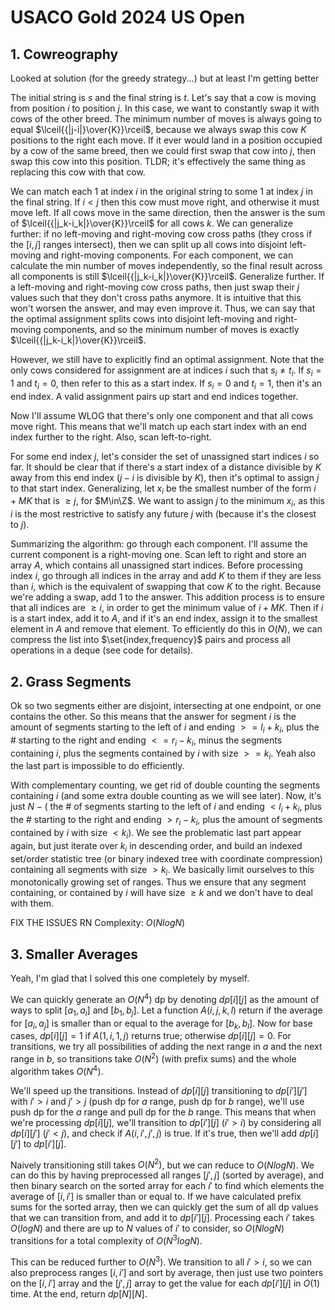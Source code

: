 # USACO Gold 2024 US Open

## 1. Cowreography
Looked at solution (for the greedy strategy...) but at least I'm getting better

The initial string is $s$ and the final string is $t$. Let's say that a cow is moving from position $i$ to position $j$. In this case, we want to constantly swap it with cows of the other breed. The minimum number of moves is always going to equal $\lceil{{|j-i|}\over{K}}\rceil$, because we always swap this cow $K$ positions to the right each move. If it ever would land in a position occupied by a cow of the same breed, then we could first swap that cow into $j$, then swap this cow into this position. TLDR; it's effectively the same thing as replacing this cow with that cow. 

We can match each $1$ at index $i$ in the original string to some $1$ at index $j$ in the final string. If $i<j$ then this cow must move right, and otherwise it must move left. If all cows move in the same direction, then the answer is the sum of $\lceil{{|j_k-i_k|}\over{K}}\rceil$ for all cows $k$. We can generalize further: if no left-moving and right-moving cow cross paths (they cross if the $[i,j]$ ranges intersect), then we can split up all cows into disjoint left-moving and right-moving components. For each component, we can calculate the min number of moves independently, so the final result across all components is still $\lceil{{|j_k-i_k|}\over{K}}\rceil$. Generalize further. If a left-moving and right-moving cow cross paths, then just swap their $j$ values such that they don't cross paths anymore. It is intuitive that this won't worsen the answer, and may even improve it. Thus, we can say that the optimal assignment splits cows into disjoint left-moving and right-moving components, and so the minimum number of moves is exactly $\lceil{{|j_k-i_k|}\over{K}}\rceil$.

However, we still have to explicitly find an optimal assignment. Note that the only cows considered for assignment are at indices $i$ such that $s_i\ne{t_i}$. If $s_i=1$ and $t_i=0$, then refer to this as a start index. If $s_i=0$ and $t_i=1$, then it's an end index. A valid assignment pairs up start and end indices together.

Now I'll assume WLOG that there's only one component and that all cows move right. This means that we'll match up each start index with an end index further to the right. Also, scan left-to-right.

For some end index $j$, let's consider the set of unassigned start indices $i$ so far. It should be clear that if there's a start index of a distance divisible by $K$ away from this end index ($j-i$ is divisible by $K$), then it's optimal to assign $j$ to that start index. Generalizing, let $x_i$ be the smallest number of the form $i+MK$ that is $\ge{j}$, for $M\in\Z$. We want to assign $j$ to the minimum $x_i$, as this $i$ is the most restrictive to satisfy any future $j$ with (because it's the closest to $j$).

Summarizing the algorithm: go through each component. I'll assume the current component is a right-moving one. Scan left to right and store an array $A$, which contains all unassigned start indices. Before processing index $i$, go through all indices in the array and add $K$ to them if they are less than $i$, which is the equivalent of swapping that cow $K$ to the right. Because we're adding a swap, add $1$ to the answer. This addition process is to ensure that all indices are $\ge{i}$, in order to get the minimum value of $i+MK$. Then if $i$ is a start index, add it to $A$, and if it's an end index, assign it to the smallest element in $A$ and remove that element. To efficiently do this in $O(N)$, we can compress the list into $\set{index,frequency}$ pairs and process all operations in a deque (see code for details).

## 2. Grass Segments
Ok so two segments either are disjoint, intersecting at one endpoint, or one contains the other. So this means that the answer for segment $i$ is the amount of segments starting to the left of $i$ and ending $>= l_i + k_i$, plus the # starting to the right and ending $<= r_i-k_i$, minus the segments containing $i$, plus the segments contained by $i$ with size $>= k_i$. Yeah also the last part is impossible to do efficiently. 

With complementary counting, we get rid of double counting the segments containing $i$ (and some extra double counting as we will see later). Now, it's just $N - ($ the # of segments starting to the left of $i$ and ending $< l_i + k_i$, plus the # starting to the right and ending $> r_i-k_i$, plus the amount of segments contained by $i$ with size $< k_i)$. We see the problematic last part appear again, but just iterate over $k_i$ in descending order, and build an indexed set/order statistic tree (or binary indexed tree with coordinate compression) containing all segments with size $> k_i$. We basically limit ourselves to this monotonically growing set of ranges. Thus we ensure that any segment containing, or contained by $i$ will have size $\ge k$ and we don't have to deal with them. 

FIX THE ISSUES RN
Complexity: $O(NlogN)$

## 3. Smaller Averages
Yeah, I'm glad that I solved this one completely by myself.

We can quickly generate an $O(N^4)$ dp by denoting $dp[i][j]$ as the amount of ways to split $[a_1,a_i]$ and $[b_1,b_j]$. Let a function $A(i,j,k,l)$ return if the average for $[a_i,a_j]$ is smaller than or equal to the average for $[b_k,b_l]$. Now for base cases, $dp[i][j]=1$ if $A(1,i,1,j)$ returns true; otherwise $dp[i][j]=0$. For transitions, we try all possibilities of adding the next range in $a$ and the next range in $b$, so transitions take $O(N^2)$ (with prefix sums) and the whole algorithm takes $O(N^4)$.

We'll speed up the transitions. Instead of $dp[i][j]$ transitioning to $dp[i'][j']$ with $i'>i$ and $j'>j$ (push dp for $a$ range, push dp for $b$ range), we'll use push dp for the $a$ range and pull dp for the $b$ range. This means that when we're processing $dp[i][j]$, we'll transition to $dp[i'][j]$ ($i'>i$) by considering all $dp[i][j']$ ($j'<j)$, and check if $A(i,i',j',j)$ is true. If it's true, then we'll add $dp[i][j']$ to $dp[i'][j]$.

Naively transitioning still takes $O(N^2)$, but we can reduce to $O(NlogN)$. We can do this by having preprocessed all ranges $[j',j]$ (sorted by average), and then binary search on the sorted array for each $i'$ to find which elements the average of $[i,i']$ is smaller than or equal to. If we have calculated prefix sums for the sorted array, then we can quickly get the sum of all dp values that we can transition from, and add it to $dp[i'][j]$. Processing each $i'$ takes $O(logN)$ and there are up to $N$ values of $i'$ to consider, so $O(NlogN)$ transitions for a total complexity of $O(N^3logN)$.

This can be reduced further to $O(N^3)$. We transition to all $i'>i$, so we can also preprocess ranges $[i,i']$ and sort by average, then just use two pointers on the $[i,i']$ array and the $[j',j]$ array to get the value for each $dp[i'][j]$ in $O(1)$ time. At the end, return $dp[N][N]$.
